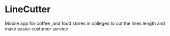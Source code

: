# LineCutter

Mobile app for coffee ,and food stores in colleges to cut the lines length and make easier customer service

